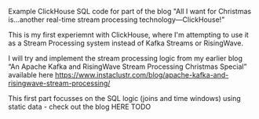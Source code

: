 Example ClickHouse SQL code for part of the blog "All I want for Christmas is…another real-time stream processing technology—ClickHouse!"

This is my first experiemnt with ClickHouse, where I'm attempting to use it as a Stream Processing system instead of Kafka Streams or RisingWave.

I will try and implement the stream processing logic from my earlier blog “An Apache Kafka and RisingWave Stream Processing Christmas Special” available here https://www.instaclustr.com/blog/apache-kafka-and-risingwave-stream-processing/

This first part focusses on the SQL logic (joins and time windows) using static data - check out the blog HERE TODO

